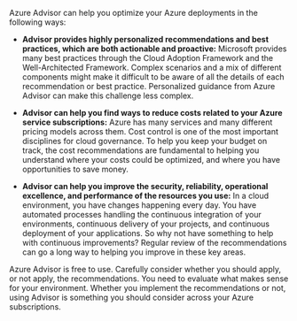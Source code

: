 Azure Advisor can help you optimize your Azure deployments in the following ways:

- **Advisor provides highly personalized recommendations and best practices, which are both actionable and proactive:** Microsoft provides many best practices through the Cloud Adoption Framework and the Well-Architected Framework. Complex scenarios and a mix of different components might make it difficult to be aware of all the details of each recommendation or best practice. Personalized guidance from Azure Advisor can make this challenge less complex.

- **Advisor can help you find ways to reduce costs related to your Azure service subscriptions:** Azure has many services and many different pricing models across them. Cost control is one of the most important disciplines for cloud governance. To help you keep your budget on track, the cost recommendations are fundamental to helping you understand where your costs could be optimized, and where you have opportunities to save money.

- **Advisor can help you improve the security, reliability, operational excellence, and performance of the resources you use:** In a cloud environment, you have changes happening every day. You have automated processes handling the continuous integration of your environments, continuous delivery of your projects, and continuous deployment of your applications. So why not have something to help with continuous improvements? Regular review of the recommendations can go a long way to helping you improve in these key areas.

Azure Advisor is free to use. Carefully consider whether you should apply, or not apply, the recommendations. You need to evaluate what makes sense for your environment. Whether you implement the recommendations or not, using Advisor is something you should consider across your Azure subscriptions.
